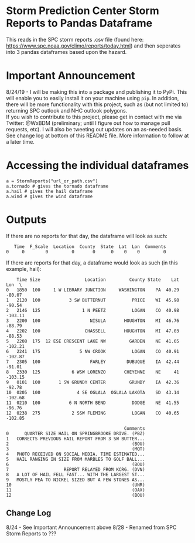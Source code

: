 # Storm Prediction Center Storm Reports to Pandas Dataframe
This reads in the SPC storm reports .csv file (found here: https://www.spc.noaa.gov/climo/reports/today.html) and then seperates into 3 pandas dataframes based upon the hazard.

# Important Announcement  
8/24/19 - I will be making this into a package and publishing it to PyPi. This will enable you to easily install it on your machine using `pip`. In addition, there will be more functionality with this project, such as (but not limited to) returning SPC outlook and NHC outlook polygons.  
If you wish to contribute to this project, please get in contact with me via Twitter: @WxBDM (preliminary; until I figure out how to manage pull requests, etc). I will also be tweeting out updates on an as-needed basis.  
See change log at bottom of this README file. More information to follow at a later time.  

# Accessing the individual dataframes
```
a = StormReports("url_or_path.csv")
a.tornado # gives the tornado dataframe
a.hail # gives the hail dataframe
a.wind # gives the wind dataframe
```

# Outputs
If there are no reports for that day, the dataframe will look as such:
```   
   Time  F_Scale  Location  County  State  Lat  Lon  Comments
0     0        0         0       0      0    0    0         0
```

If there are reports for that day, a dataframe would look as such (in this example, hail):
```
    Time Size                 Location         County State    Lat      Lon  \
0   1850  100     1 W LIBRARY JUNCTION     WASHINGTON    PA  40.29   -80.07   
1   2120  100           3 SW BUTTERNUT          PRICE    WI  45.98   -90.54   
2   2146  125                1 N PEETZ          LOGAN    CO  40.98  -103.11   
3   2200  100                   NISULA       HOUGHTON    MI  46.76   -88.79   
4   2202  100                 CHASSELL       HOUGHTON    MI  47.03   -88.53   
5   2208  175  12 ESE CRESCENT LAKE NW         GARDEN    NE  41.65  -102.21   
6   2241  175               5 NW CROOK          LOGAN    CO  40.91  -102.87   
7   2305  100                   FARLEY        DUBUQUE    IA  42.44   -91.01   
8   2330  125            6 WSW LORENZO       CHEYENNE    NE     41  -103.15   
9   0101  100       1 SW GRUNDY CENTER         GRUNDY    IA  42.36   -92.78   
10  0205  100              4 SE OGLALA  OGLALA LAKOTA    SD  43.14  -102.68   
11  0210  100           6 N NORTH BEND          DODGE    NE  41.55   -96.76   
12  0238  275            2 SSW FLEMING          LOGAN    CO  40.65  -102.85   

                                             Comments  
0      QUARTER SIZE HAIL ON SPRINGBROOKE DRIVE. (PBZ)  
1   CORRECTS PREVIOUS HAIL REPORT FROM 3 SW BUTTER...  
2                                               (BOU)  
3                                               (MQT)  
4   PHOTO RECEIVED ON SOCIAL MEDIA. TIME ESTIMATED...  
5   HAIL RANGING IN SIZE FROM MARBLES TO GOLF BALL...  
6                                               (BOU)  
7                     REPORT RELAYED FROM KCRG. (DVN)  
8   A LOT OF HAIL FELL FAST... WITH THE LARGEST ST...  
9   MOSTLY PEA TO NICKEL SIZED BUT A FEW STONES AS...  
10                                              (UNR)  
11                                              (OAX)  
12                                              (BOU)
```


## Change Log
8/24 - See Important Announcement above
8/28 - Renamed from SPC Storm Reports to ???
